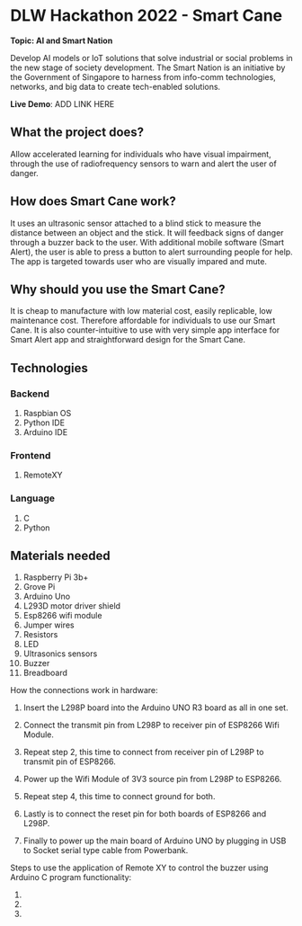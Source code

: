 # DLW Hackathon 2022 - Smart Cane

**Topic: AI and Smart Nation**

Develop AI models or IoT solutions that solve industrial or social problems in the new stage of
society development. The Smart Nation is an initiative by the Government of Singapore to harness
from info-comm technologies, networks, and big data to create tech-enabled solutions.

**Live Demo**: ADD LINK HERE

## What the project does?
Allow accelerated learning for individuals who have visual impairment, through the use of radiofrequency sensors to warn and alert the user of danger.

## How does Smart Cane work?
It uses an ultrasonic sensor attached to a blind stick to measure the distance between an object and the stick. It will feedback signs of danger through a buzzer back to the user. With additional mobile software (Smart Alert), the user is able to press a button to alert surrounding people for help. The app is targeted towards user who are visually impared and mute. 

## Why should you use the Smart Cane?
It is cheap to manufacture with low material cost, easily replicable, low maintenance cost. Therefore affordable for individuals to use our Smart Cane. It is also counter-intuitive to use with very simple app interface for Smart Alert app and straightforward design for the Smart Cane. 

## Technologies
### Backend
1. Raspbian OS
2. Python IDE
3. Arduino IDE
### Frontend
1. RemoteXY
### Language
1. C 
2. Python

## Materials needed
1. Raspberry Pi 3b+ 
2. Grove Pi
3. Arduino Uno 
4. L293D motor driver shield
5. Esp8266 wifi module
6. Jumper wires
7. Resistors
8. LED
9. Ultrasonics sensors
10. Buzzer
11. Breadboard

How the connections work in hardware:

1. Insert the L298P board into the Arduino UNO R3 board as all in one set.

2. Connect the transmit pin from L298P to receiver pin of ESP8266 Wifi Module.

3. Repeat step 2, this time to connect from receiver pin of L298P to transmit pin of ESP8266.

4. Power up the Wifi Module of 3V3 source pin from L298P to ESP8266.

5. Repeat step 4, this time to connect ground for both.

6. Lastly is to connect the reset pin for both boards of ESP8266 and L298P.

7. Finally to power up the main board of Arduino UNO by plugging in USB to Socket serial type cable from Powerbank.


Steps to use the application of Remote XY to control the buzzer using Arduino C program functionality:

1. 

2. 

2. 
